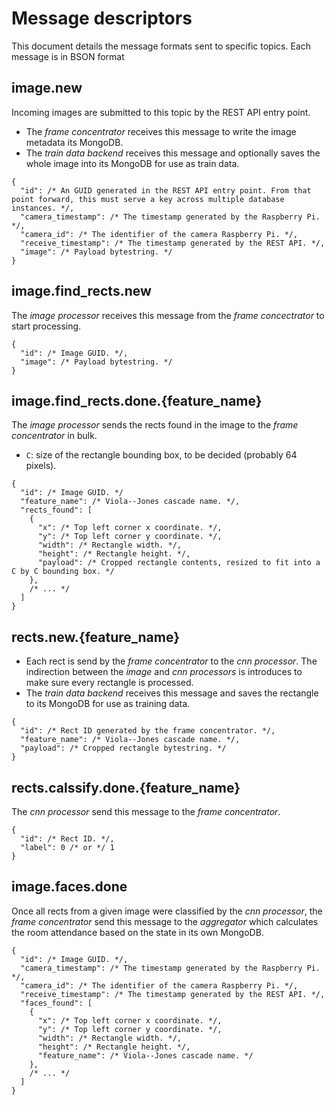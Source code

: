 Message descriptors
===================

This document details the message formats sent to specific topics. Each message is in BSON format

image.new
---------

Incoming images are submitted to this topic by the REST API entry point.

* The *frame concentrator* receives this message to write the image metadata its MongoDB.
* The *train data backend* receives this message and optionally saves the whole image into its MongoDB for use as train data.

```{javascript}
{
  "id": /* An GUID generated in the REST API entry point. From that point forward, this must serve a key across multiple database instances. */,
  "camera_timestamp": /* The timestamp generated by the Raspberry Pi. */,
  "camera_id": /* The identifier of the camera Raspberry Pi. */,
  "receive_timestamp": /* The timestamp generated by the REST API. */,
  "image": /* Payload bytestring. */
}
```

image.find_rects.new
--------------------

The *image processor* receives this message from the *frame concectrator* to start processing.

```{javascript}
{
  "id": /* Image GUID. */,
  "image": /* Payload bytestring. */
}
```

image.find_rects.done.{feature_name}
-------------------------------

The *image processor* sends the rects found in the image to the *frame concentrator* in bulk.

* `C`: size of the rectangle bounding box, to be decided (probably 64 pixels).

```{javascript}
{
  "id": /* Image GUID. */
  "feature_name": /* Viola--Jones cascade name. */,
  "rects_found": [
    {
      "x": /* Top left corner x coordinate. */,
      "y": /* Top left corner y coordinate. */,
      "width": /* Rectangle width. */,
      "height": /* Rectangle height. */,
      "payload": /* Cropped rectangle contents, resized to fit into a C by C bounding box. */
    },
    /* ... */
  ]
}
```

rects.new.{feature_name}
------------------------

* Each rect is send by the *frame concentrator* to the *cnn processor*. The indirection between the *image* and *cnn processors* is introduces to make sure every rectangle is processed.
* The *train data backend* receives this message and saves the rectangle to its MongoDB for use as training data.

```{javascript}
{
  "id": /* Rect ID generated by the frame concentrator. */,
  "feature_name": /* Viola--Jones cascade name. */,
  "payload": /* Cropped rectangle bytestring. */
}
```

rects.calssify.done.{feature_name}
----------------------------------

The *cnn processor* send this message to the *frame concentrator*.

```{javascript}
{
  "id": /* Rect ID. */,
  "label": 0 /* or */ 1
}
```

image.faces.done
----------------

Once all rects from a given image were classified by the *cnn processor*, the *frame concentrator* send this message to the *aggregator* which calculates the room attendance based on the state in its own MongoDB.

```{javascript}
{
  "id": /* Image GUID. */,
  "camera_timestamp": /* The timestamp generated by the Raspberry Pi. */,
  "camera_id": /* The identifier of the camera Raspberry Pi. */,
  "receive_timestamp": /* The timestamp generated by the REST API. */,
  "faces_found": [
    {
      "x": /* Top left corner x coordinate. */,
      "y": /* Top left corner y coordinate. */,
      "width": /* Rectangle width. */,
      "height": /* Rectangle height. */,
      "feature_name": /* Viola--Jones cascade name. */
    },
    /* ... */
  ]
}
```
